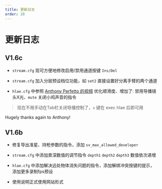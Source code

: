 ```yaml
---
title: 更新日志
order: 20
---
```

# 更新日志

## V1.6c
  
- `stream.cfg` 现可方便地修改启用/禁用通道按键 `Ins/Del`

- `stream.cfg` 加入分层预设档位功能，如 `set2` 直接设置好分离手臂的两个通道
  
- `hlae.cfg` 中参照 [Anthony Perfetto 的视频](https://www.youtube.com/watch?v=sAWkrdDRtVM) 优化顺滑度、增加了: 禁用导播镜头X光、`mute` 关闭小鸡声音的指令

> 现在不用手动在Tab栏关闭导播控制了，`x` 键在 exec hlae 后即可用

Hugely thanks again to Anthony!
## V1.6b

- 修复导出准星、持枪参数的指令，添加 `sv_max_allowed_developer`

- `stream.cfg` 中添加景深数值的调节指令 `depth1` `depth2` `depth3` 数值依次递增

- `hlae.cfg` 中添加解决远处物体消失问题的指令，添加解绑冲突按键的提示，添加更多录制fps预设

- 使用说明正式使用网站形式
